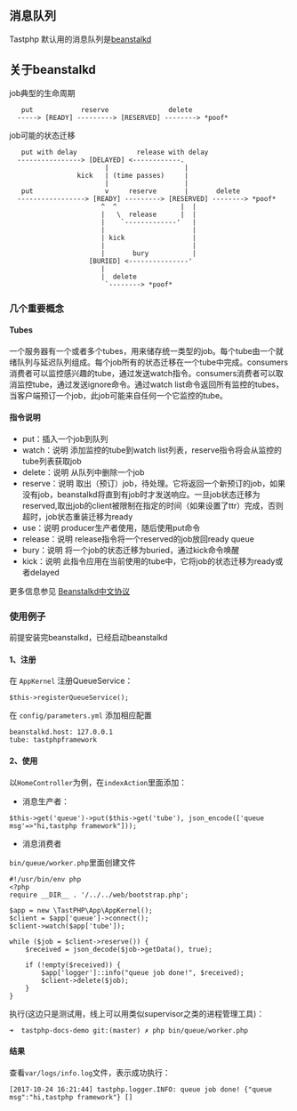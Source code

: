 ## 消息队列

Tastphp 默认用的消息队列是[beanstalkd](http://kr.github.io/beanstalkd/)

## 关于beanstalkd

job典型的生命周期

```
   put            reserve               delete
  -----> [READY] ---------> [RESERVED] --------> *poof*
```

job可能的状态迁移
```
   put with delay               release with delay
  ----------------> [DELAYED] <------------.
                        |                   |
                 kick   | (time passes)     |
                        |                   |
   put                  v     reserve       |       delete
  -----------------> [READY] ---------> [RESERVED] --------> *poof*
                       ^  ^                |  |
                       |   \  release      |  |
                       |    `-------------'   |
                       |                      |
                       | kick                 |
                       |                      |
                       |       bury           |
                    [BURIED] <---------------'
                       |
                       |  delete
                        `--------> *poof*
```

### 几个重要概念

#### Tubes
一个服务器有一个或者多个tubes，用来储存统一类型的job。每个tube由一个就绪队列与延迟队列组成。每个job所有的状态迁移在一个tube中完成。consumers消费者可以监控感兴趣的tube，通过发送watch指令。consumers消费者可以取消监控tube，通过发送ignore命令。通过watch list命令返回所有监控的tubes，当客户端预订一个job，此job可能来自任何一个它监控的tube。

#### 指令说明

* put：插入一个job到队列
* watch：说明 添加监控的tube到watch list列表，reserve指令将会从监控的tube列表获取job 
* delete：说明 从队列中删除一个job
* reserve：说明 取出（预订）job，待处理。它将返回一个新预订的job，如果没有job，beanstalkd将直到有job时才发送响应。一旦job状态迁移为reserved,取出job的client被限制在指定的时间（如果设置了ttr）完成，否则超时，job状态重装迁移为ready
* use：说明 producer生产者使用，随后使用put命令
* release：说明 release指令将一个reserved的job放回ready queue
* bury：说明 将一个job的状态迁移为buried，通过kick命令唤醒
* kick：说明 此指令应用在当前使用的tube中，它将job的状态迁移为ready或者delayed

更多信息参见 [Beanstalkd中文协议](https://github.com/kr/beanstalkd/blob/master/doc/protocol.zh-CN.md)


### 使用例子

前提安装完beanstalkd，已经启动beanstalkd


#### 1、注册

在 `AppKernel` 注册QueueService：

```
$this->registerQueueService();
```


在 `config/parameters.yml` 添加相应配置

```
beanstalkd.host: 127.0.0.1
tube: tastphpframework
```

#### 2、使用

以`HomeController`为例，在`indexAction`里面添加：

* 消息生产者：

```
$this->get('queue')->put($this->get('tube'), json_encode(['queue msg'=>"hi,tastphp framework"]));
```

* 消息消费者

`bin/queue/worker.php`里面创建文件

```
#!/usr/bin/env php
<?php
require __DIR__ . '/../../web/bootstrap.php';

$app = new \TastPHP\App\AppKernel();
$client = $app['queue']->connect();
$client->watch($app['tube']);

while ($job = $client->reserve()) {
    $received = json_decode($job->getData(), true);

    if (!empty($received)) {
        $app['logger']::info("queue job done!", $received);
        $client->delete($job);
    }
}

```

执行(这边只是测试用，线上可以用类似supervisor之类的进程管理工具)：

```
➜  tastphp-docs-demo git:(master) ✗ php bin/queue/worker.php
```

#### 结果

查看`var/logs/info.log`文件，表示成功执行：

```
[2017-10-24 16:21:44] tastphp.logger.INFO: queue job done! {"queue msg":"hi,tastphp framework"} []
```




